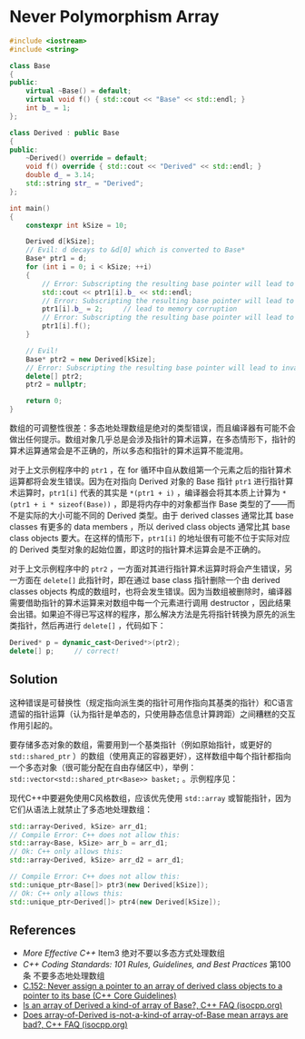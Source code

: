 # Never Polymorphism Array

```cpp
#include <iostream>
#include <string>

class Base
{
public:
	virtual ~Base() = default;
	virtual void f() { std::cout << "Base" << std::endl; }
	int b_ = 1;
};

class Derived : public Base
{
public:
	~Derived() override = default;
	void f() override { std::cout << "Derived" << std::endl; }
	double d_ = 3.14;
	std::string str_ = "Derived";
};

int main()
{
	constexpr int kSize = 10;

	Derived d[kSize];
	// Evil: d decays to &d[0] which is converted to Base*
	Base* ptr1 = d;
	for (int i = 0; i < kSize; ++i)
	{
		// Error: Subscripting the resulting base pointer will lead to invalid object access and probably to memory corruption.
		std::cout << ptr1[i].b_ << std::endl;
		// Error: Subscripting the resulting base pointer will lead to invalid object access and probably to memory corruption.
		ptr1[i].b_ = 2;		// lead to memory corruption
		// Error: Subscripting the resulting base pointer will lead to invalid object access and probably to memory corruption.
		ptr1[i].f();
	}

	// Evil!
	Base* ptr2 = new Derived[kSize];
	// Error: Subscripting the resulting base pointer will lead to invalid object access and probably to memory corruption.
	delete[] ptr2;
	ptr2 = nullptr;

	return 0;
}

```



数组的可调整性很差：多态地处理数组是绝对的类型错误，而且编译器有可能不会做出任何提示。数组对象几乎总是会涉及指针的算术运算，在多态情形下，指针的算术运算通常会是不正确的，所以多态和指针的算术运算不能混用。

对于上文示例程序中的 `ptr1` ，在 for 循环中自从数组第一个元素之后的指针算术运算都将会发生错误。因为在对指向 Derived 对象的 Base 指针 `ptr1` 进行指针算术运算时，`ptr1[i]` 代表的其实是 `*(ptr1 + i)` ，编译器会将其本质上计算为 `*(ptr1 + i * sizeof(Base))` ，即是将内存中的对象都当作 Base 类型的了——而不是实际的大小可能不同的 Derived 类型。由于 derived classes 通常比其 base classes 有更多的  data members ，所以 derived class objects 通常比其 base class objects 要大。在这样的情形下，`ptr1[i]` 的地址很有可能不位于实际对应的 Derived 类型对象的起始位置，即这时的指针算术运算会是不正确的。

对于上文示例程序中的 `ptr2` ，一方面对其进行指针算术运算时将会产生错误，另一方面在 `delete[]` 此指针时，即在通过 base class 指针删除一个由 derived classes objects 构成的数组时，也将会发生错误。因为当数组被删除时，编译器需要借助指针的算术运算来对数组中每一个元素进行调用 destructor ，因此结果会出错。如果迫不得已写这样的程序，那么解决方法是先将指针转换为原先的派生类指针，然后再进行 `delete[]` ，代码如下：

```cpp
Derived* p = dynamic_cast<Derived*>(ptr2);
delete[] p;		// correct!
```

## Solution

这种错误是可替换性（规定指向派生类的指针可用作指向其基类的指针）和C语言遗留的指针运算（认为指针是单态的，只使用静态信息计算跨距）之间糟糕的交互作用引起的。 

要存储多态对象的数组，需要用到一个基类指针（例如原始指针，或更好的 `std::shared_ptr` ）的数组（使用真正的容器更好），这样数组中每个指针都指向一个多态对象（很可能分配在自由存储区中），举例： `std::vector<std::shared_ptr<Base>> basket;` 。示例程序见：

现代C++中要避免使用C风格数组，应该优先使用 `std::array` 或智能指针，因为它们从语法上就禁止了多态地处理数组：

```cpp
std::array<Derived, kSize> arr_d1;
// Compile Error: C++ does not allow this:
std::array<Base, kSize> arr_b = arr_d1;
// Ok: C++ only allows this:
std::array<Derived, kSize> arr_d2 = arr_d1;

// Compile Error: C++ does not allow this:
std::unique_ptr<Base[]> ptr3(new Derived[kSize]);
// Ok: C++ only allows this:
std::unique_ptr<Derived[]> ptr4(new Derived[kSize]);
```

## References

- *More Effective C++* Item3 绝对不要以多态方式处理数组
- *C++ Coding Standards: 101 Rules, Guidelines, and Best Practices* 第100条 不要多态地处理数组
- [C.152: Never assign a pointer to an array of derived class objects to a pointer to its base (C++ Core Guidelines)](http://isocpp.github.io/CppCoreGuidelines/CppCoreGuidelines#Rh-array)
- [Is an array of Derived a kind-of array of Base?, C++ FAQ (isocpp.org)](https://isocpp.org/wiki/faq/proper-inheritance#array-derived-vs-base)
- [Does array-of-Derived is-not-a-kind-of array-of-Base mean arrays are bad?, C++ FAQ (isocpp.org)](https://isocpp.org/wiki/faq/proper-inheritance#arrays-are-covariant)


